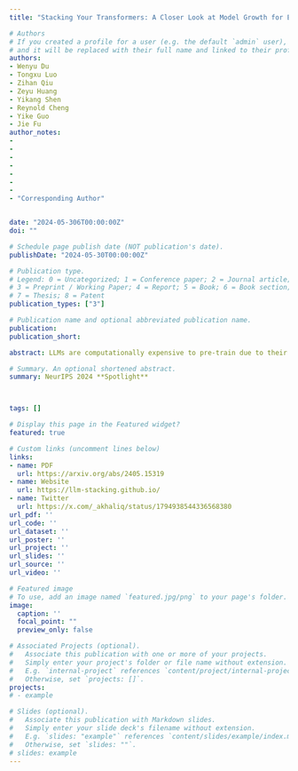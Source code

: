 ```yaml
---
title: "Stacking Your Transformers: A Closer Look at Model Growth for Efficient LLM Pre-Training"

# Authors
# If you created a profile for a user (e.g. the default `admin` user), write the username (folder name) here 
# and it will be replaced with their full name and linked to their profile.
authors:
- Wenyu Du
- Tongxu Luo
- Zihan Qiu
- Zeyu Huang
- Yikang Shen
- Reynold Cheng
- Yike Guo
- Jie Fu
author_notes:
- 
-
-
-
-
-
-
- "Corresponding Author"


date: "2024-05-306T00:00:00Z"
doi: ""

# Schedule page publish date (NOT publication's date).
publishDate: "2024-05-30T00:00:00Z"

# Publication type.
# Legend: 0 = Uncategorized; 1 = Conference paper; 2 = Journal article;
# 3 = Preprint / Working Paper; 4 = Report; 5 = Book; 6 = Book section;
# 7 = Thesis; 8 = Patent
publication_types: ["3"]

# Publication name and optional abbreviated publication name.
publication: 
publication_short: 

abstract: LLMs are computationally expensive to pre-train due to their large scale. Model growth emerges as a promising approach by leveraging smaller models to accelerate the training of larger ones. However, the viability of these model growth methods in efficient LLM pre-training remains underexplored. This work identifies three critical obstacles. (O1) lack of comprehensive evaluation, (O2) untested viability for scaling, and (O3) lack of empirical guidelines. To tackle O1, we summarize existing approaches into four atomic growth operators and systematically evaluate them in a standardized LLM pre-training setting. Our findings reveal that a depthwise stacking operator, called Gstack, exhibits remarkable acceleration in training, leading to decreased loss and improved overall performance on eight standard NLP benchmarks compared to strong baselines. Motivated by these promising results, we conduct extensive experiments to delve deeper into Gstack to address O2 and O3. For O2 (untested scalability), our study shows that Gstack is scalable and consistently performs well, with experiments up to 7B LLMs after growth and pre-training LLMs with 750B tokens. For example, compared to a conventionally trained 7B model using 300B tokens, our Gstack model converges to the same loss with 194B tokens, resulting in a 54.6\% speedup. We further address O3 (lack of empirical guidelines) by formalizing guidelines to determine growth timing and growth factor for Gstack, making it practical in general LLM pre-training. We also provide in-depth discussions and comprehensive ablation studies of Gstack. Our code and pre-trained model are available at https://llm-stacking.github.io/.

# Summary. An optional shortened abstract.
summary: NeurIPS 2024 **Spotlight**



tags: []

# Display this page in the Featured widget?
featured: true

# Custom links (uncomment lines below)
links:
- name: PDF
  url: https://arxiv.org/abs/2405.15319
- name: Website
  url: https://llm-stacking.github.io/
- name: Twitter
  url: https://x.com/_akhaliq/status/1794938544336568380
url_pdf: ''
url_code: ''
url_dataset: ''
url_poster: ''
url_project: ''
url_slides: ''
url_source: ''
url_video: ''

# Featured image
# To use, add an image named `featured.jpg/png` to your page's folder. 
image:
  caption: ''
  focal_point: ""
  preview_only: false

# Associated Projects (optional).
#   Associate this publication with one or more of your projects.
#   Simply enter your project's folder or file name without extension.
#   E.g. `internal-project` references `content/project/internal-project/index.md`.
#   Otherwise, set `projects: []`.
projects:
# - example

# Slides (optional).
#   Associate this publication with Markdown slides.
#   Simply enter your slide deck's filename without extension.
#   E.g. `slides: "example"` references `content/slides/example/index.md`.
#   Otherwise, set `slides: ""`.
# slides: example
---
```



<!-- {{% callout note %}}
Create your slides in Markdown - click the *Slides* button to check out the example.
{{% /callout %}} -->

<!-- Supplementary notes can be added here, including [code, math, and images](https://wowchemy.com/docs/writing-markdown-latex/). -->
